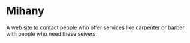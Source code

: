 # Mihany
A web site to contact people who offer services like carpenter or barber with people who need these seivers.
